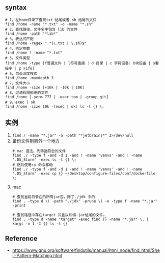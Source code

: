 ## syntax
```shell
# 1，在home目录下查找txt 结尾或者 sh 结尾的文件
find /home -name "*.txt" -o -name "*.sh"
# 2，查找路径，文件名中包含 lib 的文件
find /home -path "*lib*"
# 3，表达式匹配
find /home -regex ".*(\.txt | \.sh)$"
# 4，否定参数
find /home ! -name "*.txt"
# 5，文件类型
find /home -type [f普通文件 | l符号连接 | d 目录 | c 字符设备| b块设备 | s套接字 | p Fifo]
# 6，目录深度搜索
find /home -maxdepth 3
# 7，文件大小
find /home -size [+10k | -10k | 10K]
# 8，过滤权限拒绝的文件
find /home [-perm 777 | -user tom | -group git]
# 9，exec | ok
find /home -size 10k -[exec | ok] ls -l {} \; 
```

## 实例
1. `find / -name "*.jar" -a -path "*jetbrains*" 2>/dev/null `
2. 备份文件到另外一个地方
    ```shell
    # mac 语法，先筛选符合的文件
    find ./ -type f -and -d 1 -and ! -name 'venvs' -and ! -name '.DS_Store' -exec ls -l {} \;
    # 然后使用cp 命令移动
    find ./ -type f -and -d 1 -and ! -name 'venvs' -and ! -name '.DS_Store' -exec cp {} ~/Desktop/configure-files/conf/dockerfile \;
    ```
3. mac
    ```shell
    # 查找当前目录在的所有jar包，除了./jdk 中的
    find . -type d \( -path "./jdk" -prune \) -o -type f -name "*.jar" -print

    # 查找路径中存在target 并且以后缀.jar结尾的文件。
    find . -type d -name "target" -exec find {} -name "*.jar" \; | xargs -n 1 -I {} ls -l {}
    ```


## Reference
* https://www.gnu.org/software/findutils/manual/html_node/find_html/Shell-Pattern-Matching.html